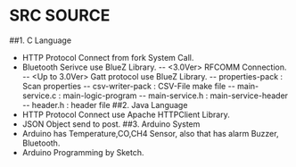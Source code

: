 SRC SOURCE
=====
##1. C Language
- HTTP Protocol Connect from fork System Call.
- Bluetooth Serivce use BlueZ Library.
-- <3.0Ver> RFCOMM Connection.
-- <Up to 3.0Ver> Gatt protocol use BlueZ Library.
-- properties-pack : Scan properties
-- csv-writer-pack : CSV-File make file
-- main-service.c : main-logic-program 
-- main-service.h : main-service-header
-- header.h : header file
##2. Java Language
- HTTP Protocol Connect use Apache HTTPClient Library.
- JSON Object send to post.
##3. Arduino System
- Arduino has Temperature,CO,CH4 Sensor, also that has alarm Buzzer, Bluetooth.
- Arduino Programming by Sketch.
